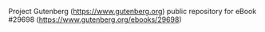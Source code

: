 Project Gutenberg (https://www.gutenberg.org) public repository for eBook #29698 (https://www.gutenberg.org/ebooks/29698)
